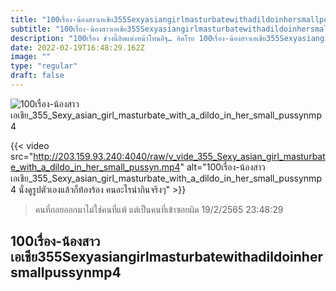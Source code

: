 ```yaml
---
title: "100เรื่อง-น้องสาวเอเชีย355Sexyasiangirlmasturbatewithadildoinhersmallpussynmp4"
subtitle: "100เรื่อง-น้องสาวเอเชีย355Sexyasiangirlmasturbatewithadildoinhersmallpussynmp4 พยายามหาแคปชั่นเด็ด แต่ลืมไปว่าตัวเองเด็ดกว่าแคปชั่น"
description: "100เรื่อง ช่วงนี้ฮิตแต่งหน้าโทนอิฐ… อิดโรย 100เรื่อง-น้องสาวเอเชีย355Sexyasiangirlmasturbatewithadildoinhersmallpussynmp4 19/2/2565 23:48:29"
date: 2022-02-19T16:48:29.162Z
image: ""
type: "regular"
draft: false
---
```


![100เรื่อง-น้องสาวเอเชีย_355_Sexy_asian_girl_masturbate_with_a_dildo_in_her_small_pussynmp4](http://203.159.93.240:4040/raw/v_vide_355_Sexy_asian_girl_masturbate_with_a_dildo_in_her_small_pussyn.jpg)

{{< video src="http://203.159.93.240:4040/raw/v_vide_355_Sexy_asian_girl_masturbate_with_a_dildo_in_her_small_pussyn.mp4" alt="100เรื่อง-น้องสาวเอเชีย_355_Sexy_asian_girl_masturbate_with_a_dildo_in_her_small_pussynmp4 นั่งดูรูปตัวเองแล้วก็ท้องร้อง คนอะไรน่ากินจริงๆ" >}}


> คนที่ถอยออกมาไม่ใช่คนที่แพ้ แต่เป็นคนที่เข้าซอยผิด 19/2/2565 23:48:29

## 100เรื่อง-น้องสาวเอเชีย355Sexyasiangirlmasturbatewithadildoinhersmallpussynmp4
